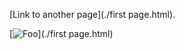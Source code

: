  [Link to another page](./first page.html).

[![Foo](http://www.google.com.au/images/nav_logo7.png)](./first page.html)
